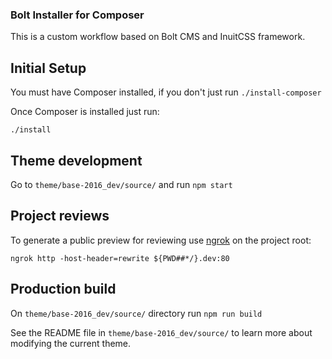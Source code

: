 ### Bolt Installer for Composer

This is a custom workflow based on Bolt CMS and InuitCSS framework.

## Initial Setup

You must have Composer installed, if you don't just run `./install-composer`

Once Composer is installed just run:

`./install`

## Theme development

Go to `theme/base-2016_dev/source/` and run `npm start`

## Project reviews

To generate a public preview for reviewing use [ngrok](https://ngrok.com/) on the project root:

`ngrok http -host-header=rewrite ${PWD##*/}.dev:80`

## Production build

On `theme/base-2016_dev/source/` directory run `npm run build`

See the README file in `theme/base-2016_dev/source/` to learn more about modifying the current theme.
